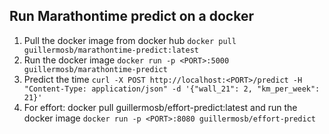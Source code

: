 ## Run Marathontime predict on a docker

1. Pull the docker image from docker hub
```docker pull guillermosb/marathontime-predict:latest```
2. Run the docker image
```docker run -p <PORT>:5000 guillermosb/marathontime-predict```
3. Predict the time
```curl -X POST http://localhost:<PORT>/predict -H "Content-Type: application/json" -d '{"wall_21": 2, "km_per_week": 21}'```
4. For effort: docker pull guillermosb/effort-predict:latest and run the docker image
```docker run -p <PORT>:8080 guillermosb/effort-predict```